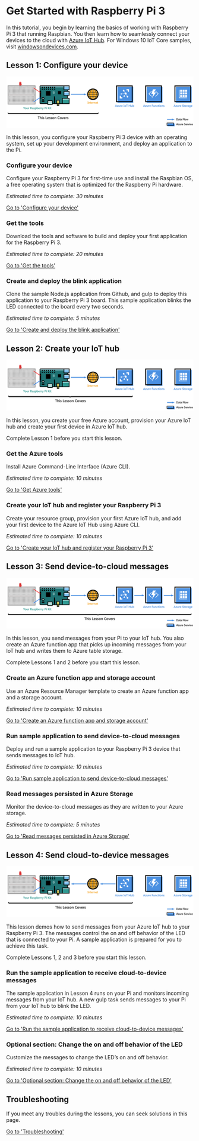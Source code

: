 <properties
 pageTitle="Get Started with Raspberry Pi 3 | Microsoft Azure"
 description="Get Started with Raspberry Pi 3, Create your Azure IoT Hub and connect your Pi to the IoT hub"
 services="iot-hub"
 documentationCenter=""
 authors="shizn"
 manager="timlt"
 tags=""
 keywords=""/>

<tags
 ms.service="iot-hub"
 ms.devlang="multiple"
 ms.topic="article"
 ms.tgt_pltfrm="na"
 ms.workload="na"
 ms.date="10/21/2016"
 ms.author="xshi"/>

# Get Started with Raspberry Pi 3

In this tutorial, you begin by learning the basics of working with Raspberry Pi 3 that running Raspbian. You then learn how to seamlessly connect your devices to the cloud with [Azure IoT Hub](iot-hub-what-is-iot-hub.md). For Windows 10 IoT Core samples, visit [windowsondevices.com](http://www.windowsondevices.com/).

## Lesson 1: Configure your device

![Lesson 1 E2E Diagram](media/iot-hub-raspberry-pi-lessons/e2e-lesson1.png)

In this lesson, you configure your Raspberry Pi 3 device with an operating system, set up your development environment, and deploy an application to the Pi.

### Configure your device

Configure your Raspberry Pi 3 for first-time use and install the Raspbian OS, a free operating system that is optimized for the Raspberry Pi hardware.

*Estimated time to complete: 30 minutes* 

[Go to 'Configure your device'](iot-hub-raspberry-pi-kit-node-lesson1-configure-your-device.md)

### Get the tools
Download the tools and software to build and deploy your first application for the Raspberry Pi 3.

*Estimated time to complete: 20 minutes* 

[Go to 'Get the tools'](iot-hub-raspberry-pi-kit-node-lesson1-get-the-tools-win32.md)

### Create and deploy the blink application

Clone the sample Node.js application from Github, and gulp to deploy this application to your Raspberry Pi 3 board. This sample application blinks the LED connected to the board every two seconds.

*Estimated time to complete: 5 minutes* 

[Go to 'Create and deploy the blink application'](iot-hub-raspberry-pi-kit-node-lesson1-deploy-blink-app.md)

## Lesson 2: Create your IoT hub

![Lesson 2 E2E Diagram](media/iot-hub-raspberry-pi-lessons/e2e-lesson2.png)

In this lesson, you create your free Azure account, provision your Azure IoT hub and create your first device in Azure IoT hub.

Complete Lesson 1 before you start this lesson.

### Get the Azure tools

Install Azure Command-Line Interface (Azure CLI).

*Estimated time to complete: 10 minutes* 

[Go to 'Get Azure tools'](iot-hub-raspberry-pi-kit-node-lesson2-get-azure-tools-win32.md)

### Create your IoT hub and register your Raspberry Pi 3

Create your resource group, provision your first Azure IoT hub, and add your first device to the Azure IoT Hub using Azure CLI. 

*Estimated time to complete: 10 minutes* 

[Go to 'Create your IoT hub and register your Raspberry Pi 3'](iot-hub-raspberry-pi-kit-node-lesson2-prepare-azure-iot-hub.md)


## Lesson 3: Send device-to-cloud messages

![Lesson 3 E2E Diagram](media/iot-hub-raspberry-pi-lessons/e2e-lesson3.png)

In this lesson, you send messages from your Pi to your IoT hub. You also create an Azure function app that picks up incoming messages from your IoT hub and writes them to Azure table storage.

Complete Lessons 1 and 2 before you start this lesson.

### Create an Azure function app and storage account

Use an Azure Resource Manager template to create an Azure function app and a storage account.

*Estimated time to complete: 10 minutes* 

[Go to 'Create an Azure function app and storage account'](iot-hub-raspberry-pi-kit-node-lesson3-deploy-resource-manager-template.md)

### Run sample application to send device-to-cloud messages

Deploy and run a sample application to your Raspberry Pi 3 device that sends messages to IoT hub.

*Estimated time to complete: 10 minutes* 

[Go to 'Run sample application to send device-to-cloud messages'](iot-hub-raspberry-pi-kit-node-lesson3-run-azure-blink.md)

### Read messages persisted in Azure Storage
Monitor the device-to-cloud messages as they are written to your Azure storage.

*Estimated time to complete: 5 minutes* 

[Go to 'Read messages persisted in Azure Storage'](iot-hub-raspberry-pi-kit-node-lesson3-read-table-storage.md)


## Lesson 4: Send cloud-to-device messages

![Lesson 4 E2E Diagram](media/iot-hub-raspberry-pi-lessons/e2e-lesson4.png)

This lesson demos how to send messages from your Azure IoT hub to your Raspberry Pi 3. The messages control the on and off behavior of the LED that is connected to your Pi. A sample application is prepared for you to achieve this task.

Complete Lessons 1, 2 and 3 before you start this lesson.

### Run the sample application to receive cloud-to-device messages

The sample application in Lesson 4 runs on your Pi and monitors incoming messages from your IoT hub. A new gulp task sends messages to your Pi from your IoT hub to blink the LED.

*Estimated time to complete: 10 minutes* 

[Go to 'Run the sample application to receive cloud-to-device messages'](iot-hub-raspberry-pi-kit-node-lesson4-send-cloud-to-device-messages.md)

### Optional section: Change the on and off behavior of the LED

Customize the messages to change the LED’s on and off behavior.

*Estimated time to complete: 10 minutes* 

[Go to 'Optional section: Change the on and off behavior of the LED'](iot-hub-raspberry-pi-kit-node-lesson4-change-led-behavior.md)


## Troubleshooting

If you meet any troubles during the lessons, you can seek solutions in this page.

[Go to 'Troubleshooting'](iot-hub-raspberry-pi-kit-node-troubleshooting.md)

